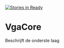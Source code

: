 [![Stories in Ready](https://badge.waffle.io/JonathanRasa/VgaCore.png?label=ready&title=Ready)](https://waffle.io/JonathanRasa/VgaCore?utm_source=badge)
# VgaCore
Beschrijft de onderste laag
